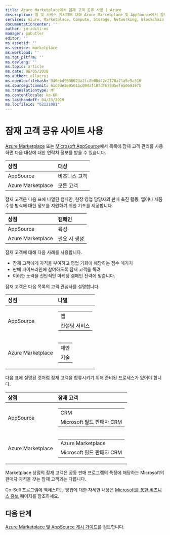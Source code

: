 ```yaml
---
title: Azure Marketplace에서 잠재 고객 공유 사용 | Azure
description: 앱 및 서비스 게시자에 대해 Azure Marketplace 및 AppSource에서 잠재 고객 공유를 사용하도록 설정하는 방법을 알아봅니다.
services: Azure, Marketplace, Compute, Storage, Networking, Blockchain, Security
documentationcenter: ''
author: jm-aditi-ms
manager: pabutler
editor: ''
ms.assetid: ''
ms.service: marketplace
ms.workload: ''
ms.tgt_pltfrm: ''
ms.devlang: ''
ms.topic: article
ms.date: 06/05/2018
ms.author: ellacroi
ms.openlocfilehash: 346ebd9636623a2fc8b08d42c2170a21a5e9a316
ms.sourcegitcommit: 61c8de2e95011c094af18fdf679d5efe5069197b
ms.translationtype: MT
ms.contentlocale: ko-KR
ms.lasthandoff: 04/23/2019
ms.locfileid: "62121081"
---
```

# <a name="enable-lead-sharing"></a>잠재 고객 공유 사이트 사용
[Azure Marketplace](https://azuremarketplace.microsoft.com) 또는 [Microsoft AppSource](https://appsource.microsoft.com)에서 목록에 잠재 고객 관리를 사용하면 다음 대상에 대한 연락처 정보를 받을 수 있습니다.

| 상점 | 대상 |
|:--- |:--- |
| AppSource | 비즈니스 고객 |
| Azure Marketplace | 모든 고객 |

잠재 고객은 다음 표에 나열된 캠페인, 현장 영업 담당자의 판매 촉진 활동, 앱이나 제품 수행 방식에 대한 정보를 지원하기 위한 기초를 제공합니다.

| 상점 | 캠페인 |
|:--- |:--- |
| AppSource | 육성 |
| Azure Marketplace | 필요 시 생성 |

잠재 고객에 대해 다음 사례를 사용합니다.
*   잠재 고객에게 자격을 부여하고 영업 기회에 해당하는 점수 매기기
*   판매 파이프라인에 참여하도록 잠재 고객을 독려
*   이러한 노력을 전반적인 마케팅 캠페인 전략에 맞춥니다.

잠재 고객은 다음 목록의 고객 관심사를 설명합니다.

| 상점 | 나열 |
|:--- |:--- |
| AppSource | <table> <tr><td>앱</td></tr> <tr><td>컨설팅 서비스</td></tr> </table> |
| Azure Marketplace | <table> <tr><td>제안</td></tr> <tr><td>기술</td></tr> </table> |

다음 표에 설명된 것처럼 잠재 고객을 합류시키기 위해 준비된 프로세스가 있어야 합니다.

| 상점 | 잠재 고객 |
|:--- |:--- |
| AppSource | <table> <tr><td>CRM</td></tr> <tr><td>Microsoft 필드 판매자 CRM</td></tr> </table> |
| Azure Marketplace | <table> <tr><td>Azure Marketplace</td></tr> <tr><td>Microsoft 필드 판매자 CRM</td></tr> </table> |

Marketplace 상점의 잠재 고객은 공동 판매 프로그램의 특징에 해당하는 Microsoft의 판매자 자격을 갖는 잠재 고객과는 다릅니다.

Co-Sell 프로그램에 액세스하는 방법에 대한 자세한 내용은 [Microsoft를 통한 비즈니스 홍보](./promote-your-business-with-microsoft.md) 페이지를 참조하세요.

## <a name="next-steps"></a>다음 단계
[Azure Marketplace 및 AppSource 게시 가이드](./marketplace-publishers-guide.md)를 검토합니다.
